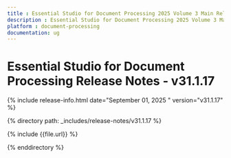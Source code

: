 ```yaml
---
title : Essential Studio for Document Processing 2025 Volume 3 Main Release Release Notes   - v31.1.17
description : Essential Studio for Document Processing 2025 Volume 3 Main Release Release Notes   - v31.1.17
platform : document-processing
documentation: ug
---
```


# Essential Studio for Document Processing  Release Notes   - v31.1.17

{% include release-info.html date="September 01, 2025 "  version="v31.1.17" %}

{% directory path: _includes/release-notes/v31.1.17 %}

{% include {{file.url}} %}

{% enddirectory %}